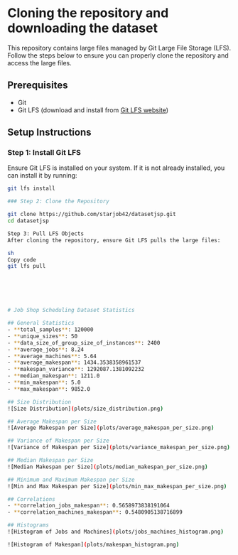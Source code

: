 


# Cloning the repository and downloading the dataset

This repository contains large files managed by Git Large File Storage (LFS). Follow the steps below to ensure you can properly clone the repository and access the large files.

## Prerequisites

- Git
- Git LFS (download and install from [Git LFS website](https://git-lfs.github.com/))

## Setup Instructions

### Step 1: Install Git LFS

Ensure Git LFS is installed on your system. If it is not already installed, you can install it by running:

```sh
git lfs install

### Step 2: Clone the Repository

git clone https://github.com/starjob42/datasetjsp.git
cd datasetjsp

Step 3: Pull LFS Objects
After cloning the repository, ensure Git LFS pulls the large files:

sh
Copy code
git lfs pull






# Job Shop Scheduling Dataset Statistics

## General Statistics
- **total_samples**: 120000
- **unique_sizes**: 50
- **data_size_of_group_size_of_instances**: 2400
- **average_jobs**: 8.24
- **average_machines**: 5.64
- **average_makespan**: 1434.3538358961537
- **makespan_variance**: 1292087.1381092232
- **median_makespan**: 1211.0
- **min_makespan**: 5.0
- **max_makespan**: 9852.0

## Size Distribution
![Size Distribution](plots/size_distribution.png)

## Average Makespan per Size
![Average Makespan per Size](plots/average_makespan_per_size.png)

## Variance of Makespan per Size
![Variance of Makespan per Size](plots/variance_makespan_per_size.png)

## Median Makespan per Size
![Median Makespan per Size](plots/median_makespan_per_size.png)

## Minimum and Maximum Makespan per Size
![Min and Max Makespan per Size](plots/min_max_makespan_per_size.png)

## Correlations
- **correlation_jobs_makespan**: 0.5658973838191064
- **correlation_machines_makespan**: 0.5480905138716899

## Histograms
![Histogram of Jobs and Machines](plots/jobs_machines_histogram.png)

![Histogram of Makespan](plots/makespan_histogram.png)
